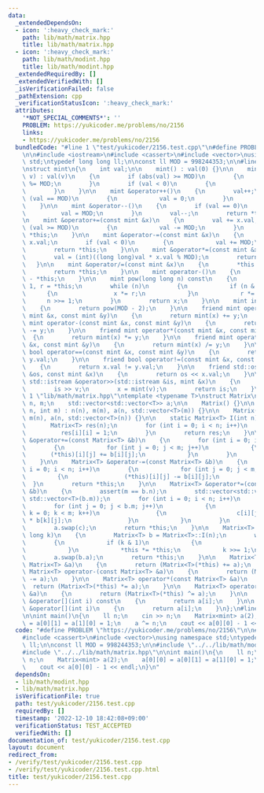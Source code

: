 ```yaml
---
data:
  _extendedDependsOn:
  - icon: ':heavy_check_mark:'
    path: lib/math/matrix.hpp
    title: lib/math/matrix.hpp
  - icon: ':heavy_check_mark:'
    path: lib/math/modint.hpp
    title: lib/math/modint.hpp
  _extendedRequiredBy: []
  _extendedVerifiedWith: []
  _isVerificationFailed: false
  _pathExtension: cpp
  _verificationStatusIcon: ':heavy_check_mark:'
  attributes:
    '*NOT_SPECIAL_COMMENTS*': ''
    PROBLEM: https://yukicoder.me/problems/no/2156
    links:
    - https://yukicoder.me/problems/no/2156
  bundledCode: "#line 1 \"test/yukicoder/2156.test.cpp\"\n#define PROBLEM \"https://yukicoder.me/problems/no/2156\"\
    \n\n#include <iostream>\n#include <cassert>\n#include <vector>\nusing namespace\
    \ std;\ntypedef long long ll;\n\nconst ll MOD = 998244353;\n\n#line 1 \"lib/math/modint.hpp\"\
    \nstruct mint\n{\n    int val;\n\n    mint() : val(0) {}\n\n    mint(long long\
    \ v) : val(v)\n    {\n        if (abs(val) >= MOD)\n        {\n            val\
    \ %= MOD;\n        }\n        if (val < 0)\n        {\n            val += MOD;\n\
    \        }\n    }\n\n    mint &operator++()\n    {\n        val++;\n        if\
    \ (val == MOD)\n        {\n            val = 0;\n        }\n        return *this;\n\
    \    }\n\n    mint &operator--()\n    {\n        if (val == 0)\n        {\n  \
    \          val = MOD;\n        }\n        val--;\n        return *this;\n    }\n\
    \n    mint &operator+=(const mint &x)\n    {\n        val += x.val;\n        if\
    \ (val >= MOD)\n        {\n            val -= MOD;\n        }\n        return\
    \ *this;\n    }\n\n    mint &operator-=(const mint &x)\n    {\n        val -=\
    \ x.val;\n        if (val < 0)\n        {\n            val += MOD;\n        }\n\
    \        return *this;\n    }\n\n    mint &operator*=(const mint &x)\n    {\n\
    \        val = (int)((long long)val * x.val % MOD);\n        return *this;\n \
    \   }\n\n    mint &operator/=(const mint &x)\n    {\n        *this *= x.inv();\n\
    \        return *this;\n    }\n\n    mint operator-()\n    {\n        return mint()\
    \ - *this;\n    }\n\n    mint pow(long long n) const\n    {\n        mint x =\
    \ 1, r = *this;\n        while (n)\n        {\n            if (n & 1)\n      \
    \      {\n                x *= r;\n            }\n            r *= r;\n      \
    \      n >>= 1;\n        }\n        return x;\n    }\n\n    mint inv() const\n\
    \    {\n        return pow(MOD - 2);\n    }\n\n    friend mint operator+(const\
    \ mint &x, const mint &y)\n    {\n        return mint(x) += y;\n    }\n\n    friend\
    \ mint operator-(const mint &x, const mint &y)\n    {\n        return mint(x)\
    \ -= y;\n    }\n\n    friend mint operator*(const mint &x, const mint &y)\n  \
    \  {\n        return mint(x) *= y;\n    }\n\n    friend mint operator/(const mint\
    \ &x, const mint &y)\n    {\n        return mint(x) /= y;\n    }\n\n    friend\
    \ bool operator==(const mint &x, const mint &y)\n    {\n        return x.val ==\
    \ y.val;\n    }\n\n    friend bool operator!=(const mint &x, const mint &y)\n\
    \    {\n        return x.val != y.val;\n    }\n\n    friend std::ostream &operator<<(std::ostream\
    \ &os, const mint &x)\n    {\n        return os << x.val;\n    }\n\n    friend\
    \ std::istream &operator>>(std::istream &is, mint &x)\n    {\n        int v;\n\
    \        is >> v;\n        x = mint(v);\n        return is;\n    }\n};\n#line\
    \ 1 \"lib/math/matrix.hpp\"\ntemplate <typename T>\nstruct Matrix\n{\n    int\
    \ n, m;\n    std::vector<std::vector<T>> a;\n\n    Matrix() {}\n\n    Matrix(int\
    \ n, int m) : n(n), m(m), a(n, std::vector<T>(m)) {}\n\n    Matrix(int n) : n(n),\
    \ m(n), a(n, std::vector<T>(n)) {}\n\n    static Matrix<T> I(int n)\n    {\n \
    \       Matrix<T> res(n);\n        for (int i = 0; i < n; i++)\n        {\n  \
    \          res[i][i] = 1;\n        }\n        return res;\n    }\n\n    Matrix<T>\
    \ &operator+=(const Matrix<T> &b)\n    {\n        for (int i = 0; i < n; i++)\n\
    \        {\n            for (int j = 0; j < m; j++)\n            {\n         \
    \       (*this)[i][j] += b[i][j];\n            }\n        }\n        return *this;\n\
    \    }\n\n    Matrix<T> &operator-=(const Matrix<T> &b)\n    {\n        for (int\
    \ i = 0; i < n; i++)\n        {\n            for (int j = 0; j < m; j++)\n   \
    \         {\n                (*this)[i][j] -= b[i][j];\n            }\n      \
    \  }\n        return *this;\n    }\n\n    Matrix<T> &operator*=(const Matrix<T>\
    \ &b)\n    {\n        assert(m == b.n);\n        std::vector<std::vector<T>> c(n,\
    \ std::vector<T>(b.m));\n        for (int i = 0; i < n; i++)\n        {\n    \
    \        for (int j = 0; j < b.m; j++)\n            {\n                for (int\
    \ k = 0; k < m; k++)\n                {\n                    c[i][j] += (*this)[i][k]\
    \ * b[k][j];\n                }\n            }\n        }\n        m = b.m;\n\
    \        a.swap(c);\n        return *this;\n    }\n\n    Matrix<T> &operator^=(long\
    \ long k)\n    {\n        Matrix<T> b = Matrix<T>::I(n);\n        while (k)\n\
    \        {\n            if (k & 1)\n            {\n                b *= *this;\n\
    \            }\n            *this *= *this;\n            k >>= 1;\n        }\n\
    \        a.swap(b.a);\n        return *this;\n    }\n\n    Matrix<T> operator+(const\
    \ Matrix<T> &a)\n    {\n        return (Matrix<T>(*this) += a);\n    }\n\n   \
    \ Matrix<T> operator-(const Matrix<T> &a)\n    {\n        return (Matrix<T>(*this)\
    \ -= a);\n    }\n\n    Matrix<T> operator*(const Matrix<T> &a)\n    {\n      \
    \  return (Matrix<T>(*this) *= a);\n    }\n\n    Matrix<T> operator^(const Matrix<T>\
    \ &a)\n    {\n        return (Matrix<T>(*this) ^= a);\n    }\n\n    const std::vector<T>\
    \ &operator[](int i) const\n    {\n        return a[i];\n    }\n\n    vector<T>\
    \ &operator[](int i)\n    {\n        return a[i];\n    }\n};\n#line 13 \"test/yukicoder/2156.test.cpp\"\
    \n\nint main()\n{\n    ll n;\n    cin >> n;\n    Matrix<mint> a(2);\n    a[0][0]\
    \ = a[0][1] = a[1][0] = 1;\n    a ^= n;\n    cout << a[0][0] - 1 << endl;\n}\n"
  code: "#define PROBLEM \"https://yukicoder.me/problems/no/2156\"\n\n#include <iostream>\n\
    #include <cassert>\n#include <vector>\nusing namespace std;\ntypedef long long\
    \ ll;\n\nconst ll MOD = 998244353;\n\n#include \"../../lib/math/modint.hpp\"\n\
    #include \"../../lib/math/matrix.hpp\"\n\nint main()\n{\n    ll n;\n    cin >>\
    \ n;\n    Matrix<mint> a(2);\n    a[0][0] = a[0][1] = a[1][0] = 1;\n    a ^= n;\n\
    \    cout << a[0][0] - 1 << endl;\n}\n"
  dependsOn:
  - lib/math/modint.hpp
  - lib/math/matrix.hpp
  isVerificationFile: true
  path: test/yukicoder/2156.test.cpp
  requiredBy: []
  timestamp: '2022-12-10 18:42:08+09:00'
  verificationStatus: TEST_ACCEPTED
  verifiedWith: []
documentation_of: test/yukicoder/2156.test.cpp
layout: document
redirect_from:
- /verify/test/yukicoder/2156.test.cpp
- /verify/test/yukicoder/2156.test.cpp.html
title: test/yukicoder/2156.test.cpp
---
```

